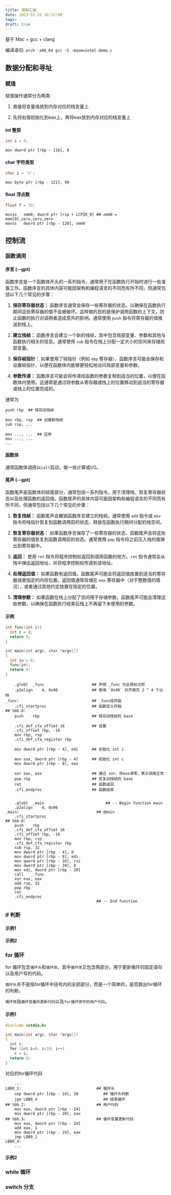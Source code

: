 ```yaml
---
title: 理解汇编
date: 2023-12-31 16:32:00
tags:
draft: true
---
```


基于 Mac + gcc + clang

编译语句: `arch -x86_64 gcc -S -masm=intel demo.c`

## 数据分配和寻址

### 赋值

赋值操作通常分为两类:

1. 直接将变量值放到内存对应的栈变量上

2. 先将右值初始化到eax上，再将eax放到内存对应的栈变量上

#### int 整型

```c
int i = 9;
```

```assymble
mov	dword ptr [rbp - 116], 9
```

#### char 字符类型

```c
char i = 'c';
```

```assymble
mov	byte ptr [rbp - 121], 99
```

#### float 浮点数

```c
float f = 10;
```

```assymble
movss	xmm0, dword ptr [rip + LCPI0_0] ## xmm0 = mem[0],zero,zero,zero
movss	dword ptr [rbp - 120], xmm0
```

#### 

## 控制流

### 函数调用

#### 序言 (--gpt)

函数序言是一个函数体开头的一系列指令，通常用于在函数执行开始时进行一些准备工作。函数序言的具体内容可能因架构和编程语言的不同而有所不同，但通常包括以下几个常见的步骤：

1. **保存寄存器状态：** 函数序言通常会保存一些寄存器的状态，以确保在函数执行期间这些寄存器的值不会被破坏。这样做的目的是保护调用函数的上下文，防止函数的执行对调用者造成意外的影响。通常使用 `push` 指令将寄存器的值推送到栈上。

2. **建立栈帧：** 函数序言会建立一个新的栈帧，其中包含局部变量、参数和其他与函数执行相关的信息。通常使用 `sub` 指令在栈上分配一定大小的空间来存储局部变量。

3. **保存帧指针：** 如果使用了帧指针（例如 `ebp` 寄存器），函数序言可能会保存和设置帧指针，以便在函数体内能够更轻松地访问局部变量和参数。

4. **参数传递：** 函数序言可能会将传递给函数的参数复制到适当的位置，以便在函数体内使用。这通常是通过将参数从寄存器或栈上的位置移动到适当的寄存器或栈上的位置完成的。

通常为

```assymble
push rbp  ## 保存旧栈帧

mov rbp, rsp  ## 创建新栈帧
sub rsp, ...

mov ..., ...  ## 压参
mov ..., ...
...
```

#### 函数体

通常函数体调用以`call`启动，做一些计算或I/O。

#### 尾声 (--gpt)

函数尾声是函数体的结尾部分，通常包括一系列指令，用于清理栈、恢复寄存器状态以及处理函数的返回值。函数尾声的具体内容可能因架构和编程语言的不同而有所不同，但通常包括以下几个常见的步骤：

1. **恢复栈帧：** 函数尾声会撤销函数序言建立的栈帧。通常使用 `add` 指令或 `mov` 指令将栈指针恢复到函数调用前的状态，释放在函数执行期间分配的栈空间。

2. **恢复寄存器状态：** 如果函数序言保存了一些寄存器的状态，函数尾声会将这些寄存器的值恢复到函数调用前的状态。通常使用 `pop` 指令将之前压入栈的值弹出到寄存器中。

3. **返回：** 使用 `ret` 指令将程序控制权返回到调用函数的地方。`ret` 指令通常会从栈中弹出返回地址，并将程序控制权传递到该地址。

4. **处理返回值：** 如果函数有返回值，函数尾声可能会将返回值放置到适当的寄存器或者指定的内存位置。返回值通常存储在 `eax` 寄存器中（对于整数值的情况），或者通过其他约定放置在指定的位置。

5. **清理参数：** 如果函数在栈上分配了空间用于存储参数，函数尾声可能会清理这些参数，以确保在函数执行结束后栈上不再留下未使用的参数。

#### 示例

```c
int func(int i){
  int c = i;
  return 0;
}

int main(int argc, char *argv[])
{
  int in = 8;
  func(in);
  return 0;
}
```

```assymble
	.globl	_func                     ## 声明 _func 为全局标识符
	.p2align	4, 0x90               ## 使用 `0x90` 对齐填充 2 ^ 4 个比特
_func:                                ## _func段开始
	.cfi_startproc                    ## 函数定义开始
## %bb.0:
	push	rbp                       ## 保存旧栈帧的 base

	.cfi_def_cfa_offset 16            ## 设置
	.cfi_offset rbp, -16
	mov	rbp, rsp
	.cfi_def_cfa_register rbp

	mov	dword ptr [rbp - 4], edi      ## 初始化 int i

	mov	eax, dword ptr [rbp - 4]      ## 初始化 int c
	mov	dword ptr [rbp - 8], eax

	xor	eax, eax                      ## 通过 xor，将eax清零，表示调用正常
	pop	rbp                           ## 恢复旧栈帧的 base
	ret                               ## 函数返回
	.cfi_endproc                      ## 函数结束


	.globl	_main                           ## -- Begin function main
	.p2align	4, 0x90
_main:                                  ## @main
	.cfi_startproc
## %bb.0:
	push	rbp
	.cfi_def_cfa_offset 16
	.cfi_offset rbp, -16
	mov	rbp, rsp
	.cfi_def_cfa_register rbp
	sub	rsp, 32
	mov	dword ptr [rbp - 4], 0
	mov	dword ptr [rbp - 8], edi
	mov	qword ptr [rbp - 16], rsi
	mov	dword ptr [rbp - 20], 8
	mov	edi, dword ptr [rbp - 20]
	call	_func
	xor	eax, eax
	add	rsp, 32
	pop	rbp
	ret
	.cfi_endproc
                                        ## -- End function
```

### if 判断

#### 示例1

#### 示例2

### for 循环

for 循环包含`循环头`和`循环体`，其中`循环体`又包含两部分，用于更新循环的固定语句以及用户写的代码。

`循环头`并不是指for循环中括号内的全部部分，而是一个简单的，是否跳出for循环的判断。

`循环体`指`循环变量的更新代码`以及`for循环体中的用户代码`。

#### 示例1

```c
#include <stdio.h>

int main(int argc, char *argv[])
{
  int c;
  for (int i=0; i<10; i++)
    c = i;
  return 0;
}
```

对应的for循环代码

```assymble
    ...
LBB0_1:                                 ## 循环头
	cmp	dword ptr [rbp - 24], 10           ## 循环头判断
	jge	LBB0_4                             ## 结束循环
## %bb.2:                               ## 用户代码
	mov	eax, dword ptr [rbp - 24]
	mov	dword ptr [rbp - 20], eax
## %bb.3:                               ## 循环变量更新代码
	mov	eax, dword ptr [rbp - 24]
	add	eax, 1
	mov	dword ptr [rbp - 24], eax
	jmp	LBB0_1
LBB0_4:
    ...
```

#### 示例2

### while 循环

### switch 分支

